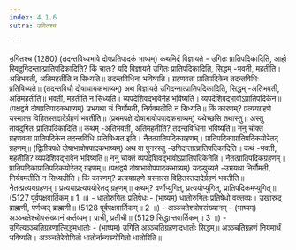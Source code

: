 ```yaml
---
index: 4.1.6
sutra: उगितश्च

---
```

उगितश्च (1280) (तदन्तविध्यभावे दोषप्रतिपादकं भाष्यम्) कथमिदं विज्ञायते - उगितः प्रातिपदिकादिति, आहो स्विदुगिदन्तात्प्रातिपदिकादिति? किं चातः? यदि विज्ञायते उगितः प्रातिपदिकादिति, सिद्धम् -भवती, महतीति। अतिभवती, अतिमहतीति न सिध्यति॥ तदन्तविधिना भविष्यति। ग्रहणवता प्रातिपदिकेन तदन्तविधिः प्रतिषिध्यते॥ (तदन्तविधौ दोषाधायकभाष्यम्) अथ विज्ञायते उगिदन्तात्प्रातिपदिकादिति, सिद्धम् -अतिभवती, अतिमहतीति॥ भवती, महतीति न सिध्यति। व्यपदेशिवद्भावेनेह भविष्यति। व्यपदेशिवद्भावोऽप्रातिपदिकेन॥ (पक्षद्वये दोषप्रतिपादकभाष्यम्) उभयथा चं निर्गोमती, निर्यवमतीति न सिध्यति॥ किं कारणम्? प्रत्ययग्रहणे यस्मात्स विहितस्तदादेर्ग्रहणं भवतीति॥ (प्रथमपक्षे दोषाभावोपपादकभाष्यम्) यथेच्छसि तथास्तु॥ अस्तु तावदुगितः प्रातिपदिकादिति॥ कथम् -अतिभवती, अतिमहतीति? तदन्तविधिना भविष्यति॥ ननु चोक्तं ग्रहणवता प्रातिपदिकेन तदन्तविधिः प्रतिषिध्यत इति। नैतत्प्रातिपदिकग्रहणम्। प्रातिपदिकाप्रातिपदिकयोरेतद् ग्रहणम्॥ (द्वितीयपक्षे दोषाभावोपपादकभाष्यम्) अथ वा पुनरस्तु -उगिदन्तात्प्रातिपदिकादिति॥ कथं -भवती, महतीति? व्यपदेशिवद्भावेन भविष्यति॥ ननु चोक्तं व्यपदेशिवद्भावोऽप्रातिपदिकेनेति। नैतत्प्रातिपदिकग्रहणम्। प्रातिपदिकाप्रातिपदिकयोरेतद् ग्रहणम्॥ (पक्षद्वये दोषाभावोपपादकभाष्यम्) यदप्युच्यते -उभयथा निर्गौमती, निर्यवमतीति न सिध्यतीति। किं कारणम्? प्रत्ययग्रहणे यस्मात्स विहितस्तदादेर्ग्रहणं भवतीति॥ नैतत्प्रत्ययग्रहणम्। प्रत्ययाप्रत्यययोरेतद् ग्रहणम्॥ कथम्? वर्णोप्युगित्, प्रत्ययोप्युगित्, प्रातिपदिकमप्युगित्॥ (5127 पूर्वपक्षवार्तिकम्॥ 1 ॥) - धातोरुगितः प्रतिषेधः - (भाष्यम्) धातोरुगितः प्रतिषेधो वक्तव्यः। उखास्रद् ब्राह्मणी, पर्णध्वद् ब्राह्मणी॥ (5128 पूर्वपक्षवार्तिकम्॥ 2 ॥) - अञ्ञ्चतेश्चोपसंख्यानम् - (भाष्यम्) अञ्ञ्चतेश्चोपसंख्यानं कर्तव्यम्। प्राची, प्रतीची॥ (5129 सिद्धान्तवार्तिकम्॥ 3 ॥) - उगित्यञ्ञ्चतिग्रहणात्सिद्धमधातोः - (भाष्यम्) उगिति अञ्ञ्चतिग्रहणादधातोः सिद्धम्॥ अञ्ञ्चतिग्रहणं नियमार्थं भविष्यति। अञ्ञ्चतेरेवोगितो धातोर्नान्यस्योगितो धातोरिति॥
